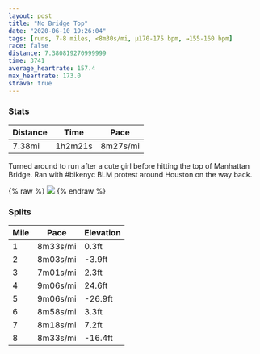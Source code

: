 ```yaml
---
layout: post
title: "No Bridge Top"
date: "2020-06-10 19:26:04"
tags: [runs, 7-8 miles, <8m30s/mi, μ170-175 bpm, →155-160 bpm]
race: false
distance: 7.380819270999999
time: 3741
average_heartrate: 157.4
max_heartrate: 173.0
strava: true
---
```


### Stats

| Distance | Time | Pace |
|----------|------|------|
|7.38mi|1h2m21s|8m27s/mi|

Turned around to run after a cute girl before hitting the top of Manhattan Bridge. Ran with #bikenyc BLM protest around Houston on the way back.

{% raw %}
<img src='https://maps.googleapis.com/maps/api/staticmap?maptype=roadmap&path=enc:}awwFxhsbM^yAVe@n@[PDd@j@d@Cl@XAGNr@LB\o@^kB^o@v@u@Z{Ad@m@b@gB\Yx@uBDqA^kAT{BbAQV[ZaALEBMtWsHT[EBjAQd@Df@Qf@IMHDPCUxBUlBXRKpBdAJOZ@`@Xr@n@l@BD_@`AUhAt@x@?b@GbAL\]t@?`Ab@tADjAIt@^zBHx@b@~@GN\ZF`@Dx@K~Bf@~@@vAf@bBr@v@t@vA|@~@Fp@b@lAEPG`@o@f@CpBp@VKRP\A^ORYX?`B~@\@DOh@MfDd@RVHt@^FdArAZEt@f@Rb@n@X\p@Jb@`Av@Xf@nOjK@VLN^Ch@x@n@\D`@^PL^r@XV]RsAr@sC\MLUj@sCd@oAVqAbA}C\c@Di@\sAJwBh@mAXDx@n@jAd@bAJtAt@jB`@|ExBPP`DbAnAd@rHhD~@j@pA`@dAl@v@HVhAIbA^rA?n@PDBSbBoB~AmArAi@xAkAhIqCeDfA]h@gAj@eBd@oBr@_@\c@~@y@N_@t@YVS^}@Qy@p@Q^WjAKNmAm@cAIm@JWy@c@o@]YeAUc@k@s@?eAWq@a@eAOc@D_B_Aq@Bi@My@m@a@A{Aq@YLUA{@s@m@UYH}@_@[_@eCa@q@i@c@N_@?SNu@tAu@`Dk@n@SGY_@cBYeAyAe@]Q[m@a@[eAQSI?]`@oBpD}A_@?Ke@Og@{@_@[@SOIQi@q@g@g@Ia@YcAe@y@W?KaAs@AOu@_@K[sAwAIUs@i@u@MmANkAS_Ad@W@qAq@SL_@@k@[g@Ck@a@i@Ke@c@]o@eAaAa@Qa@q@mCkA]FyArCUTWD}@[[Bo@QAKa@U}@Ty@Sq@Jq@Sm@u@e@b@c@?_@k@g@a@m@d@wACYSq@?WI}AyAmBr@_AIk@FSNE`@QF?ZSHWSESo@g@s@NsA[_@HaAIcCiBG[q@@aAc@oAjAEVy@Y]BuAU][kAHu@Q_B@_Ak@Wi@c@RwAJ]_@Wk@c@]a@\g@Fq@OSUmARm@e@_B`AKP_DvAYl@SjASdCiBlD{@tAQrAg@bA&key=AIzaSyC1MId7bFpkLXNAaYhBSTb8jLyiSqzbDtM&size=800x800&markers=color:yellow|label:S|40.75567,-73.99581&markers=color:green|label:F|40.75424000000002,-73.99179999999994'>
{% endraw %}

### Splits

| Mile | Pace | Elevation |
|------|------|-----------|
|1|8m33s/mi|0.3ft|
|2|8m03s/mi|-3.9ft|
|3|7m01s/mi|2.3ft|
|4|9m06s/mi|24.6ft|
|5|9m06s/mi|-26.9ft|
|6|8m58s/mi|3.3ft|
|7|8m18s/mi|7.2ft|
|8|8m33s/mi|-16.4ft|
